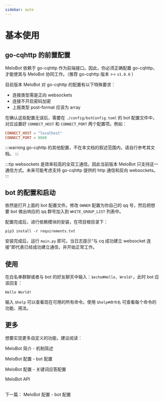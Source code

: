 ```yaml
---
sidebar: auto
---
```


# 基本使用

## go-cqhttp 的前置配置
MeloBot 依赖于 go-cqhttp 作为前端接口。因此，你必须正确配置 go-cqhttp，才能使其与 MeloBot 协同工作。（推荐 go-cqhttp 版本 >= `v1.0.0` ）

目前版本 MeloBot 对 go-cqhttp 的配置有以下特殊要求：
- 连接类型需是正向 websockets
- 连接不开启密码加密
- 上报类型 post-format 应该为 array

在确认这些配置无误后，需要在 `./config/botConfig.toml` 的 bot 配置文件中，对应设置好 `CONNECT_HOST` 和 `CONNECT_PORT` 两个配置项。例如：

```toml
CONNECT_HOST = "localhost"
CONNECT_PORT = 8080
```

:::warning
go-cqhttp 的其他配置，不在本文档的叙述范围内，请自行参考其文档。
:::

:::tip
websockets 是效率较高的全双工通信。因此当前版本 MeloBot 只支持这一通信方式。未来可能考虑支持 go-cqhttp 提供的 http 通信和反向 websockets。
:::


## bot 的配置和启动
依然是打开上面的 bot 配置文件。修改 `OWNER` 配置为你自己的 qq 号，然后把想要 bot 做出响应的 qq 群号加入到 `WHITE_GROUP_LIST` 列表中。

配置完成后，进行依赖模块的安装，在项目根目录下：
```shell
pip3 install -r requirements.txt
```

安装完成后，运行 `main.py` 即可。当日志提示“与 cq 成功建立 websocket 连接”即代表已经成功建立通信，并开始正常工作。

## 使用
在白名单群聊或者与 bot 的好友聊天中输入：`$echo#Hello, Wrold!`，此时 bot 应该回复：

```
Hello World!
```

输入 `$help` 可以查看现在可用的所有命令。使用 `$help#命令名` 可查看每个命令的功能、用法。

## 更多
想要实现更多自定义的功能，建议阅读：

<a :href="$withBase('/guide/mechanism')">MeloBot 简介 - 机制简述</a>

<a :href="$withBase('/config/botConfig')">MeloBot 配置 - bot 配置</a>

<a :href="$withBase('/config/keyAnsConfig')">MeloBot 配置 - 关键词应答配置</a>

<a :href="$withBase('/api/cmd.html')">MeloBot API</a>

<br>
下一篇：
<a :href="$withBase('/config/botConfig')">MeloBot 配置 - bot 配置</a>
